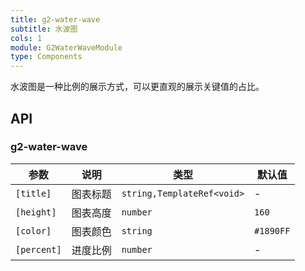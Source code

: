 ```yaml
---
title: g2-water-wave
subtitle: 水波图
cols: 1
module: G2WaterWaveModule
type: Components
---
```


水波图是一种比例的展示方式，可以更直观的展示关键值的占比。

## API

### g2-water-wave

| 参数      | 说明                                      | 类型         | 默认值 |
|----------|------------------------------------------|-------------|-------|
| `[title]` | 图表标题 | `string,TemplateRef<void>` | - |
| `[height]` | 图表高度 | `number` | `160` |
| `[color]` | 图表颜色 | `string` | `#1890FF` |
| `[percent]` | 进度比例 | `number` | - |
